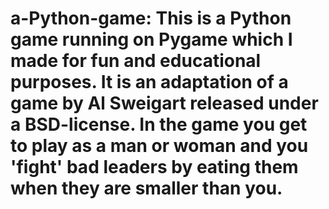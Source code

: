 # a-Python-game: This is a Python game running on Pygame which I made for fun and educational purposes. It is an adaptation of a game by Al Sweigart released under a BSD-license. In the game you get to play as a man or woman and you 'fight' bad leaders by eating them when they are smaller than you.
